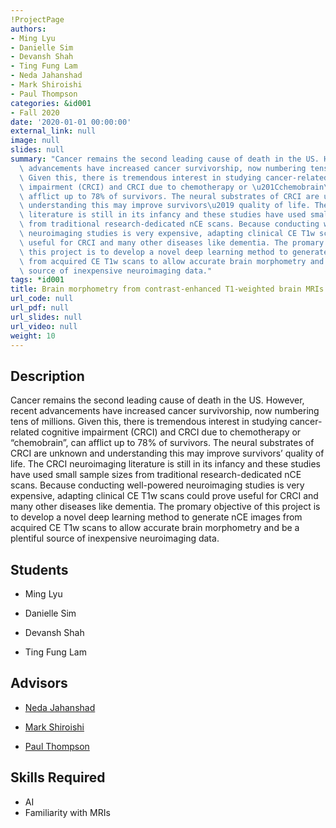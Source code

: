 ```yaml
---
!ProjectPage
authors:
- Ming Lyu
- Danielle Sim
- Devansh Shah
- Ting Fung Lam
- Neda Jahanshad
- Mark Shiroishi
- Paul Thompson
categories: &id001
- Fall 2020
date: '2020-01-01 00:00:00'
external_link: null
image: null
slides: null
summary: "Cancer remains the second leading cause of death in the US. However, recent\
  \ advancements have increased cancer survivorship, now numbering tens of millions.\
  \ Given this, there is tremendous interest in studying cancer-related cognitive\
  \ impairment (CRCI) and CRCI due to chemotherapy or \u201Cchemobrain\u201D, can\
  \ afflict up to 78% of survivors. The neural substrates of CRCI are unknown and\
  \ understanding this may improve survivors\u2019 quality of life. The CRCI neuroimaging\
  \ literature is still in its infancy and these studies have used small sample sizes\
  \ from traditional research-dedicated nCE scans. Because conducting well-powered\
  \ neuroimaging studies is very expensive, adapting clinical CE T1w scans could prove\
  \ useful for CRCI and many other diseases like dementia. The promary objective of\
  \ this project is to develop a novel deep learning method to generate nCE images\
  \ from acquired CE T1w scans to allow accurate brain morphometry and be a plentiful\
  \ source of inexpensive neuroimaging data."
tags: *id001
title: Brain morphometry from contrast-enhanced T1-weighted brain MRIs
url_code: null
url_pdf: null
url_slides: null
url_video: null
weight: 10
---
```

## Description

Cancer remains the second leading cause of death in the US. However, recent advancements have increased cancer survivorship, now numbering tens of millions. Given this, there is tremendous interest in studying cancer-related cognitive impairment (CRCI) and CRCI due to chemotherapy or “chemobrain”, can afflict up to 78% of survivors. The neural substrates of CRCI are unknown and understanding this may improve survivors’ quality of life. The CRCI neuroimaging literature is still in its infancy and these studies have used small sample sizes from traditional research-dedicated nCE scans. Because conducting well-powered neuroimaging studies is very expensive, adapting clinical CE T1w scans could prove useful for CRCI and many other diseases like dementia. The promary objective of this project is to develop a novel deep learning method to generate nCE images from acquired CE T1w scans to allow accurate brain morphometry and be a plentiful source of inexpensive neuroimaging data.





## Students

* Ming Lyu

* Danielle Sim

* Devansh Shah

* Ting Fung Lam

## Advisors

* [Neda Jahanshad](../../../author/neda-jahanshad)

* [Mark Shiroishi](../../../author/mark-shiroishi)

* [Paul Thompson](../../../author/paul-thompson)

## Skills Required


* AI
* Familiarity with MRIs